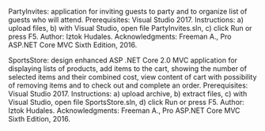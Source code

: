 PartyInvites: application for inviting guests to party and to organize list of guests who will attend.
Prerequisites: Visual Studio 2017.
Instructions: a) upload files, b) with Visual Studio, open file PartyInvites.sln, c) click Run or press F5.
Author: Iztok Hudales.
Acknowledgments: Freeman A., Pro ASP.NET Core MVC Sixth Edition, 2016.

SportsStore: design enhanced ASP .NET Core 2.0 MVC application for displaying lists of products, add items to the cart, showing the number of selected items and their combined cost, view content of cart with possibility of removing items and to check out and complete an order.
Prerequisites: Visual Studio 2017.
Instructions: a) upload archive, b) extract files, c) with Visual Studio, open file SportsStore.sln, d) click Run or press F5.
Author: Iztok Hudales.
Acknowledgments: Freeman A., Pro ASP.NET Core MVC Sixth Edition, 2016.

